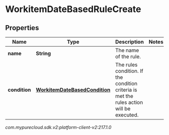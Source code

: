 # WorkitemDateBasedRuleCreate


## Properties

| Name | Type | Description | Notes |
| ------------ | ------------- | ------------- | ------------- |
| **name** | **String** | The name of the rule. |  |
| **condition** | [**WorkitemDateBasedCondition**](WorkitemDateBasedCondition) | The rules condition. If the condition criteria is met the rules action will be executed. |  |




_com.mypurecloud.sdk.v2:platform-client-v2:217.1.0_
